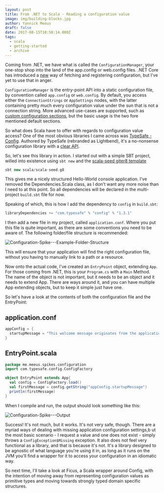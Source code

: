 ```yaml
---
layout: post
title: From .NET to Scala - Reading a configuration value
image: img/building-blocks.jpg
author: Yannick Meeus
draft: false
date: 2017-08-15T10:58:14.000Z
tags: 
  - scala
  - getting-started
  - archive
---
```


Coming from .NET, we have what is called the `ConfigurationManager`,
your one-stop shop into the land of the app.config or web.config files.
.NET Core has introduced a [new](https://docs.microsoft.com/en-us/aspnet/core/fundamentals/configuration)
way of fetching and registering configuration, but I've yet to use that in anger.

`ConfigurationManager` is the entry-point API into a static configuration file,
by convention called `app.config` or `web.config`. By default, you access
either the `ConnectionStrings` or `AppSettings` nodes, with the latter containing
pretty much every configuration value under the sun that is not a connection string.
More advanced use-cases are supported, such as [custom configuration sections](https://msdn.microsoft.com/en-us/library/2tw134k3.aspx),
but the basic usage is the two fore mentioned default sections.

So what does Scala have to offer with regards to configuration value access?
One of the most obvious libraries I came across was [TypeSafe - Config](https://github.com/typesafehub/config).
Authored by TypeSafe (rebranded as Lightbend), it's a no-nonsense configuration library with
a [clear API](https://github.com/typesafehub/config#api-example).

So, let's see this library in action. I started out with a simple SBT project, willed
into existence using `sbt new` and the [scala-seed giter8 template](https://github.com/scala/scala-seed.g8)

```sbt
sbt new scala/scala-seed.g8
```

This gives me a nicely structured Hello-World console application.
I've removed the Dependencies.Scala class, as I don't want any more
noise than I need to at this point.
So all dependencies will be declared in the multi-project `build.sbt`
file for now.

Speaking of which, this is how I add the dependency to
`config` in `build.sbt`:

```sbt
libraryDependencies += "com.typesafe" % "config" % "1.3.1"
```

I then add a new file in my project, called `application.conf`.
Where you put this file is quite important, as there are some conventions you need to be aware of.
The following folder/file structure is recommended:

![Configuration-Spike---Example-Folder-Structure](/img/configuration-spike-example-folder-structure.png)

This will ensure that your application will find the right configuration file,
without you having to manually link to a path or a resource.

Now onto the actual code, I've created an `EntryPoint` object, extending `App`.
For those coming from .NET, this is your `Program.cs` with a `Main` Method.
The name of the object is not important, but it needs to be an object and it
needs to extend App. There are ways around it, and you can have multiple App
extending objects, but to keep it simple just have one.

So let's have a look at the contents of both the configuration file and the EntryPoint:

## application.conf

```scala
appConfig = {
  startupMessage = "This welcome message originates from the application.conf file."
}
```

## EntryPoint.scala

```scala
package me.meeus.spikes.configuration
import com.typesafe.config.ConfigFactory

object EntryPoint extends App{
  val config = ConfigFactory.load()
  val firstMessage = config.getString("appConfig.startupMessage")
  println(firstMessage)
}
```

When I compile and run, the output should look something like this:

![Configuration-Spike---Output](/img/configuration-spike-output.png)

Success! It's not much, but it works. It's not very safe, though.
There are a myriad ways of dealing with missing application configuration settings,b
ut the most basic scenario - I request a value and one does not exist -
simply throws a `ConfigException$Missing` exception. It also does not feel
very functional as a library, and that is because it's not. It's a library
designed to be agnostic of what language you're using it in, as long as it
runs on the JVM you'll find a wrapper for it to access your configuration in an idiomatic way.

So next time, I'll take a look at Ficus, a Scala wrapper around Config, with the intention
of moving away from representing configuration values as primitive types and moving towards
strongly typed domain specific structures.